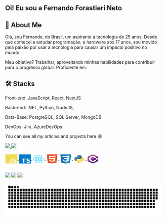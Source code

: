 ## Oi! Eu sou a Fernando Forastieri Neto

## 🚀 About Me
Olá, sou Fernando, do Brasil, um aspirante a tecnologia de 25 anos. Desde que comecei a estudar programação, e hardware aos 17 anos, sou movido pela paixão por usar a tecnologia para causar um impacto positivo no mundo. 

Meu objetivo? Trabalhar, aproveitando minhas habilidades para contribuir para o progresso global. Proficiente em:

## 🛠 Stacks
Front-end: JavaScript, React, NextJS

Back-end: .NET, Python, NodeJS,

Data-Base: PostgreSQL, SQL Server, MongoDB

DevOps: Jira, AzureDevOps

You can see all my articles and projects here 😄
 <div>
  <a href="https://github.com/Fernando150199">
  <img height="180em" src="https://github-readme-stats.vercel.app/api?username=ferforastieri&show_icons=true&theme=dracula&include_all_commits=true&count_private=true"/>
  <img height="180em" src="https://github-readme-stats.vercel.app/api/top-langs/?username=ferforastieri&layout=compact&langs_count=7&theme=dracula"/>
</div>
<div style="display: inline_block"><br>
  <img align="center" alt="Fer-Js" height="30" width="40" src="https://raw.githubusercontent.com/devicons/devicon/master/icons/javascript/javascript-plain.svg">
  <img align="center" alt="Fer-Ts" height="30" width="40" src="https://raw.githubusercontent.com/devicons/devicon/master/icons/typescript/typescript-plain.svg">
  <img align="center" alt="Fer-React" height="30" width="40" src="https://raw.githubusercontent.com/devicons/devicon/master/icons/react/react-original.svg">
  <img align="center" alt="Fer-HTML" height="30" width="40" src="https://raw.githubusercontent.com/devicons/devicon/master/icons/html5/html5-original.svg">
  <img align="center" alt="Fer-CSS" height="30" width="40" src="https://raw.githubusercontent.com/devicons/devicon/master/icons/css3/css3-original.svg">
  <img align="center" alt="Fer-Python" height="30" width="40" src="https://raw.githubusercontent.com/devicons/devicon/master/icons/python/python-original.svg">
  <img align="center" alt="Fer-Csharp" height="30" width="40" src="https://raw.githubusercontent.com/devicons/devicon/master/icons/csharp/csharp-original.svg">
</div>
  
  ##
 
<div> 
  <a href="instagram.com/viciofer" target="_blank"><img src="https://img.shields.io/badge/-Instagram-%23E4405F?style=for-the-badge&logo=instagram&logoColor=white" target="_blank"></a>
  <a href = "mailto:fernandoforastieri2@gmail.com"><img src="https://img.shields.io/badge/-Gmail-%23333?style=for-the-badge&logo=gmail&logoColor=white" target="_blank"></a>
  <a href="https://www.linkedin.com/in/fernando-f-611b61138/" target="_blank"><img src="https://img.shields.io/badge/-LinkedIn-%230077B5?style=for-the-badge&logo=linkedin&logoColor=white" target="_blank"></a> 
 
  ![Snake animation](https://github.com/fernando150199/fernando150199/blob/output/github-contribution-grid-snake.svg)
 
</div>
